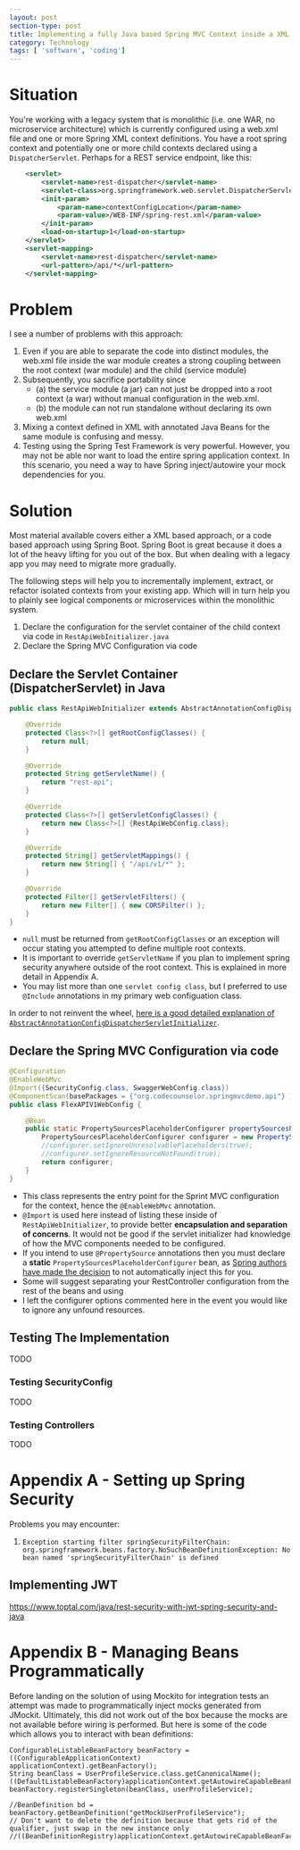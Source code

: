 ```yaml
---
layout: post
section-type: post
title: Implementing a fully Java based Spring MVC Context inside a XML based root context
category: Technology
tags: [ 'software', 'coding']
---
```


# Situation

You're working with a legacy system that is monolithic (i.e. one WAR, no microservice architecture) which is currently configured using a web.xml file and one or more Spring XML context definitions.  You have a root spring context and potentially one or more child contexts declared using a `DispatcherServlet`.  Perhaps for a REST service endpoint, like this:

```xml
    <servlet>
        <servlet-name>rest-dispatcher</servlet-name>
        <servlet-class>org.springframework.web.servlet.DispatcherServlet</servlet-class>
        <init-param>
        	<param-name>contextConfigLocation</param-name>
        	<param-value>/WEB-INF/spring-rest.xml</param-value>
        </init-param>
        <load-on-startup>1</load-on-startup>
    </servlet>
    <servlet-mapping>
        <servlet-name>rest-dispatcher</servlet-name>
        <url-pattern>/api/*</url-pattern>
    </servlet-mapping>
```

# Problem

I see a number of problems with this approach:

1. Even if you are able to separate the code into distinct modules, the web.xml file inside the war module creates a strong coupling between the root context (war module) and the child (service module)
1. Subsequently, you sacrifice portability since
    - (a) the service module (a jar) can not just be dropped into a root context (a war) without manual configuration in the web.xml.
    - (b) the module can not run standalone without declaring its own web.xml
1. Mixing a context defined in XML with annotated Java Beans for the same module is confusing and messy.
1. Testing using the Spring Test Framework is very powerful.  However, you may not be able nor want to load the entire spring application context.  In this scenario, you need a way to have Spring inject/autowire your mock dependencies for you.


# Solution

Most material available covers either a XML based approach, or a code based approach using Spring Boot.  Spring Boot is great because it does a lot of the heavy lifting for you out of the box.  But when dealing with a legacy app you may need to migrate more gradually.  

The following steps will help you to incrementally implement, extract, or refactor isolated contexts from your existing app.  Which will in turn help you to plainly see logical components or microservices within the monolithic system.

1. Declare the configuration for the servlet container of the child context via code in `RestApiWebInitializer.java`
2. Declare the Spring MVC Configuration via code


## Declare the Servlet Container (DispatcherServlet) in Java

```java
public class RestApiWebInitializer extends AbstractAnnotationConfigDispatcherServletInitializer {

    @Override
    protected Class<?>[] getRootConfigClasses() {
        return null;
    }

    @Override
    protected String getServletName() {
        return "rest-api";
    }

    @Override
    protected Class<?>[] getServletConfigClasses() {
        return new Class<?>[] {RestApiWebConfig.class};
    }

    @Override
    protected String[] getServletMappings() {
        return new String[] { "/api/v1/*" };
    }

    @Override
    protected Filter[] getServletFilters() {
        return new Filter[] { new CORSFilter() };
    }
}
```

* `null` must be returned from `getRootConfigClasses` or an exception will occur stating you attempted to define multiple root contexts.
* It is important to override `getServletName` if you plan to implement spring security anywhere outside of the root context.  This is explained in more detail in Appendix A.
* You may list more than one `servlet config class`, but I preferred to use `@Include` annotations in my primary web configuation class.

In order to not reinvent the wheel, [here is a good detailed explanation of `AbstractAnnotationConfigDispatcherServletInitializer`](http://joshlong.com/jl/blogPost/simplified_web_configuration_with_spring.html).

## Declare the Spring MVC Configuration via code

```java
@Configuration
@EnableWebMvc
@Import({SecurityConfig.class, SwaggerWebConfig.class})
@ComponentScan(basePackages = {"org.codecounselor.springmvcdemo.api"} )
public class FlexAPIV1WebConfig {

    @Bean
    public static PropertySourcesPlaceholderConfigurer propertySourcesPlaceholderConfigurer() {
        PropertySourcesPlaceholderConfigurer configurer = new PropertySourcesPlaceholderConfigurer();
        //configurer.setIgnoreUnresolvablePlaceholders(true);
        //configurer.setIgnoreResourceNotFound(true);
        return configurer;
    }
}
```

* This class represents the entry point for the Sprint MVC configuration for the context, hence the `@EnableWebMvc` annotation.
* `@Import` is used here instead of listing these inside of `RestApiWebInitializer`, to provide better **encapsulation and separation of concerns**.  It would not be good if the servlet initializer had knowledge of how the MVC components needed to be configured.
* If you intend to use `@PropertySource` annotations then you must declare a **static** `PropertySourcesPlaceholderConfigurer` bean, as  [Spring authors have made the decision](https://jira.spring.io/browse/SPR-8539) to not automatically inject this for you.
* Some will suggest separating your RestController configuration from the rest of the beans and using
* I left the configurer options commented here in the event you would like to ignore any unfound resources.

## Testing The Implementation
TODO

### Testing SecurityConfig
TODO

### Testing Controllers
TODO

# Appendix A - Setting up Spring Security

Problems you may encounter:

1. `Exception starting filter springSecurityFilterChain: org.springframework.beans.factory.NoSuchBeanDefinitionException: No bean named 'springSecurityFilterChain' is defined`

## Implementing JWT


https://www.toptal.com/java/rest-security-with-jwt-spring-security-and-java

# Appendix B - Managing Beans Programmatically

Before landing on the solution of using Mockito for integration tests an attempt was made to programmatically
inject mocks generated from JMockit.  Ultimately, this did not work out of the box because the mocks are not available
before wiring is performed.  But here is some of the code which allows you to interact with bean definitions:

```
ConfigurableListableBeanFactory beanFactory = ((ConfigurableApplicationContext) applicationContext).getBeanFactory();
String beanClass = UserProfileService.class.getCanonicalName();
((DefaultListableBeanFactory)applicationContext.getAutowireCapableBeanFactory()).destroySingleton(beanClass);
beanFactory.registerSingleton(beanClass, userProfileService);

//BeanDefinition bd = beanFactory.getBeanDefinition("getMockUserProfileService");
// Don't want to delete the definition because that gets rid of the qualifier, just swap in the new instance only
//((BeanDefinitionRegistry)applicationContext.getAutowireCapableBeanFactory()).removeBeanDefinition("getMockUserProfileService");
```
